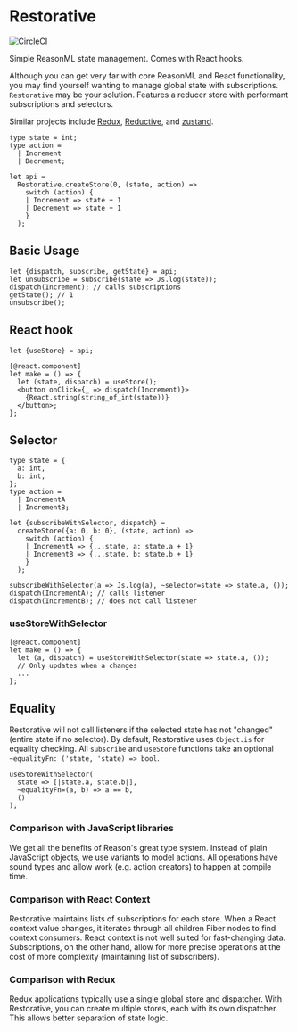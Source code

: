 # Restorative

[![CircleCI](https://circleci.com/gh/paulshen/restorative/tree/master.svg?style=svg)](https://circleci.com/gh/paulshen/restorative/tree/master)

Simple ReasonML state management. Comes with React hooks.

Although you can get very far with core ReasonML and React functionality, you may find yourself wanting to manage global state with subscriptions. `Restorative` may be your solution. Features a reducer store with performant subscriptions and selectors.

Similar projects include [Redux](https://redux.js.org/), [Reductive](https://github.com/reasonml-community/reductive), and [zustand](https://github.com/react-spring/zustand).

```re
type state = int;
type action =
  | Increment
  | Decrement;

let api =
  Restorative.createStore(0, (state, action) =>
    switch (action) {
    | Increment => state + 1
    | Decrement => state + 1
    }
  );
```

## Basic Usage

```re
let {dispatch, subscribe, getState} = api;
let unsubscribe = subscribe(state => Js.log(state));
dispatch(Increment); // calls subscriptions
getState(); // 1
unsubscribe();
```

## React hook

```re
let {useStore} = api;

[@react.component]
let make = () => {
  let (state, dispatch) = useStore();
  <button onClick={_ => dispatch(Increment)}>
    {React.string(string_of_int(state))}
  </button>;
};
```

## Selector

```re
type state = {
  a: int,
  b: int,
};
type action =
  | IncrementA
  | IncrementB;

let {subscribeWithSelector, dispatch} =
  createStore({a: 0, b: 0}, (state, action) =>
    switch (action) {
    | IncrementA => {...state, a: state.a + 1}
    | IncrementB => {...state, b: state.b + 1}
    }
  );

subscribeWithSelector(a => Js.log(a), ~selector=state => state.a, ());
dispatch(IncrementA); // calls listener
dispatch(IncrementB); // does not call listener
```

### useStoreWithSelector

```re
[@react.component]
let make = () => {
  let (a, dispatch) = useStoreWithSelector(state => state.a, ());
  // Only updates when a changes
  ...
};
```

## Equality

Restorative will not call listeners if the selected state has not "changed" (entire state if no selector). By default, Restorative uses `Object.is` for equality checking. All `subscribe` and `useStore` functions take an optional `~equalityFn: ('state, 'state) => bool`.

```re
useStoreWithSelector(
  state => [|state.a, state.b|],
  ~equalityFn=(a, b) => a == b,
  ()
);
```

### Comparison with JavaScript libraries

We get all the benefits of Reason's great type system. Instead of plain JavaScript objects, we use variants to model actions. All operations have sound types and allow work (e.g. action creators) to happen at compile time.

### Comparison with React Context

Restorative maintains lists of subscriptions for each store. When a React context value changes, it iterates through all children Fiber nodes to find context consumers. React context is not well suited for fast-changing data. Subscriptions, on the other hand, allow for more precise operations at the cost of more complexity (maintaining list of subscribers).

### Comparison with Redux

Redux applications typically use a single global store and dispatcher. With Restorative, you can create multiple stores, each with its own dispatcher. This allows better separation of state logic.
